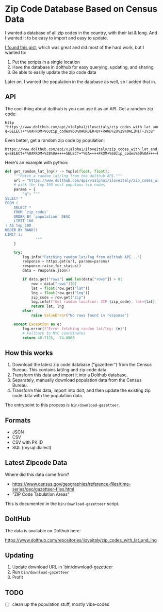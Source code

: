# Zip Code Database Based on Census Data

I wanted a database of all zip codes in the country, with their lat & long. And I wanted it to be easy to import and easy to update.

[I found this gist](https://gist.github.com/abatko/ee7b24db82a6f50cfce02afafa1dfd1e), which was great and did most of the hard work, but I wanted to:

1. Put the scripts in a single location
2. Have the database in dolthub for easy querying, updating, and sharing
3. Be able to easily update the zip code data

Later on, I wanted the population in the database as well, so I added that in.

## API

The cool thing about dolthub is you can use it as an API. Get a random zip code:

```shell
http "https://www.dolthub.com/api/v1alpha1/iloveitaly/zip_codes_with_lat_and_lng/main?q=SELECT+*%0AFROM+%60zip_codes%60%0AORDER+BY+RAND%28%29%0ALIMIT+1%3B"
```

Even better, get a random zip code by population:

```shell
https://www.dolthub.com/api/v1alpha1/iloveitaly/zip_codes_with_lat_and_lng/main?q=SELECT+*%0AFROM+%28%0A++++SELECT+*%0A++++FROM+%60zip_codes%60%0A++++ORDER+BY+%60population%60+DESC%0A++++LIMIT+100%0A%29+AS+top_100%0AORDER+BY+RAND%28%29%0ALIMIT+1%3B
```

Here's an example with python:

```python
def get_random_lat_lng() -> Tuple[float, float]:
    """Fetch a random lat/lng from the dolthub API."""
    url = "https://www.dolthub.com/api/v1alpha1/iloveitaly/zip_codes_with_lat_and_lng/main"
    # pick the top 100 most populous zip codes
    params = {
        "q": """
SELECT *
FROM (
    SELECT *
    FROM `zip_codes`
    ORDER BY `population` DESC
    LIMIT 100
) AS top_100
ORDER BY RAND()
LIMIT 1;
              """
    }

    try:
        log.info("Fetching random lat/lng from dolthub API...")
        response = httpx.get(url, params=params)
        response.raise_for_status()
        data = response.json()

        if data.get("rows") and len(data["rows"]) > 0:
            row = data["rows"][0]
            lat = float(row.get("lat"))
            lng = float(row.get("lng"))
            zip_code = row.get("zip")
            log.info(f"Got random location: ZIP {zip_code}, lat={lat}, lng={lng}")
            return lat, lng
        else:
            raise ValueError("No rows found in response")

    except Exception as e:
        log.error(f"Error fetching random lat/lng: {e}")
        # Fallback to NYC coordinates
        return 40.7128, -74.0060
```

## How this works

1. Download the latest zip code database ("gazetteer") from the Census Bureau. This contains lat/lng and zip code data.
2. Transform this data and import it into a Dolthub database.
3. Separately, manually download population data from the Census Bureau.
4. Transform this data, import into dolt, and then update the existing zip code data with the population data.

The entrypoint to this process is `bin/download-gazetteer`.

## Formats

* JSON
* CSV
* CSV with PK ID
* SQL (mysql dialect)

## Latest Zipcode Data

Where did this data come from?

* <https://www.census.gov/geographies/reference-files/time-series/geo/gazetteer-files.html>
* "ZIP Code Tabulation Areas"

This is documented in the `bin/download-gazetteer` script.

## DoltHub

The data is available on Dolthub here:

<https://www.dolthub.com/repositories/iloveitaly/zip_codes_with_lat_and_lng>

## Updating

1. Update download URL in `bin/download-gazetteer
2. Run `bin/download-gazetteer`
3. Profit

## TODO

- [ ] clean up the population stuff, mostly vibe-coded
